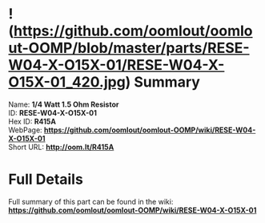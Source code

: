 
!(https://github.com/oomlout/oomlout-OOMP/blob/master/parts/RESE-W04-X-O15X-01/RESE-W04-X-O15X-01_420.jpg)
Summary
=================
  
Name: __1/4 Watt 1.5 Ohm Resistor__    
ID: __RESE-W04-X-O15X-01__   
Hex ID: __R415A__   
WebPage: __https://github.com/oomlout/oomlout-OOMP/wiki/RESE-W04-X-O15X-01__   
Short URL: __http://oom.lt/R415A__   

Full Details
==========================
Full summary of this part can be found in the wiki:   
__https://github.com/oomlout/oomlout-OOMP/wiki/RESE-W04-X-O15X-01__    

